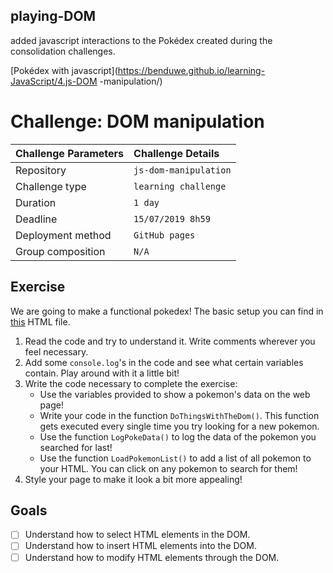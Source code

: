 ## playing-DOM
  
added javascript interactions to the Pokédex created during the consolidation challenges.  
  
[Pokédex with javascript](https://benduwe.github.io/learning-JavaScript/4.js-DOM -manipulation/)  

# Challenge: DOM manipulation

|Challenge Parameters  |Challenge Details              |
|:---------------------|:------------------------------|
|Repository            |`js-dom-manipulation`          |
|Challenge type        |`learning challenge`           |
|Duration              |`1 day`                        |
|Deadline              |`15/07/2019 8h59`              |
|Deployment method     |`GitHub pages`                 |
|Group composition     |`N/A`                          |

## Exercise

We are going to make a functional pokedex! The basic setup you can find in [this](./index.html) HTML file.

1. Read the code and try to understand it. Write comments wherever you feel necessary.
1. Add some `console.log`'s in the code and see what certain variables contain. Play around with it a little bit!
1. Write the code necessary to complete the exercise: 
    * Use the variables provided to show a pokemon's data on the web page!
    * Write your code in the function `DoThingsWithTheDom()`. This function gets executed every single time you try looking for a new pokemon.
    * Use the function `LogPokeData()` to log the data of the pokemon you searched for last!
    * Use the function `LoadPokemonList()` to add a list of all pokemon to your HTML. You can click on any pokemon to search for them!
1. Style your page to make it look a bit more appealing!



## Goals

- [ ] Understand how to select HTML elements in the DOM.
- [ ] Understand how to insert HTML elements into the DOM.
- [ ] Understand how to modify HTML elements through the DOM.

